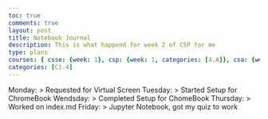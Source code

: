```yaml
---
toc: true
comments: true
layout: post
title: Notebook Journal
description: This is what happend for week 2 of CSP for me 
type: plans
courses: { csse: {week: 1}, csp: {week: 1, categories: [4.A]}, csa: {week: 0} }
categories: [C1.4]
---
```

Monday:
    > Requested for Virtual Screen
Tuesday:
    > Started Setup for ChromeBook
Wendsday:
    > Completed Setup for ChomeBook
Thursday:
    > Worked on index.md
Friday:
    > Jupyter Notebook, got my quiz to work
